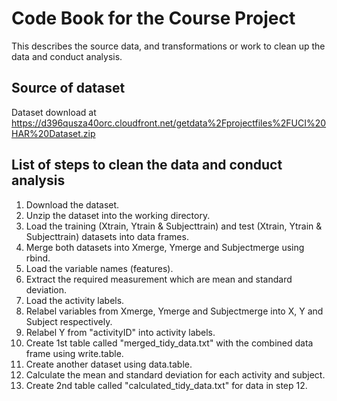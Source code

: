 # Code Book for the Course Project
This describes the source data, and  transformations or work to clean up the data and conduct analysis.

## Source of dataset
Dataset download at https://d396qusza40orc.cloudfront.net/getdata%2Fprojectfiles%2FUCI%20HAR%20Dataset.zip

## List of steps to clean the data and conduct analysis
1.  Download the dataset.
2.  Unzip the dataset into the working directory.
3.  Load the training (Xtrain, Ytrain & Subjecttrain) and test (Xtrain, Ytrain & Subjecttrain) datasets into data frames.
4.  Merge both datasets into Xmerge, Ymerge and Subjectmerge using rbind.
5.  Load the variable names (features).
6.  Extract the required measurement which are mean and standard deviation.
7.  Load the activity labels.
8.  Relabel variables from Xmerge, Ymerge and Subjectmerge into X, Y and Subject respectively.
9.  Relabel Y from "activityID" into activity labels.
10. Create 1st table called "merged_tidy_data.txt" with the combined data frame using write.table.
11. Create another dataset using data.table.
12. Calculate the mean and standard deviation for each activity and subject.
13. Create 2nd table called "calculated_tidy_data.txt" for data in step 12.
